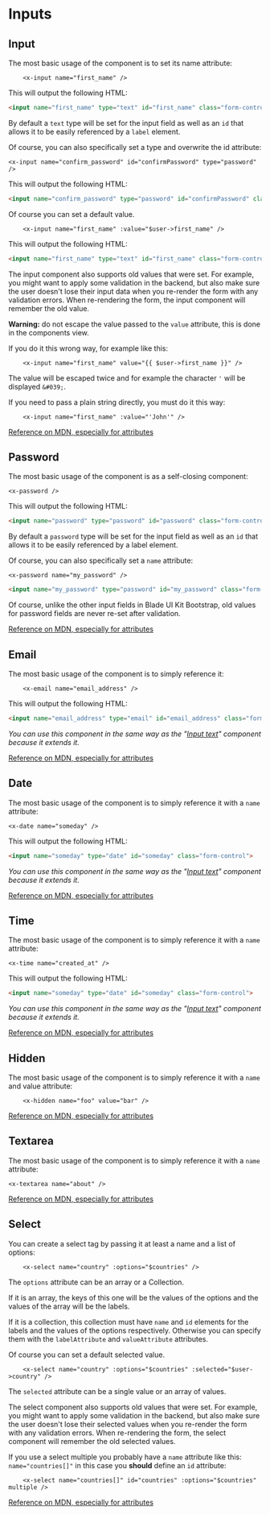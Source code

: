 Inputs
======

Input
-----

The most basic usage of the component is to set its name attribute:

```blade
    <x-input name="first_name" />
```

This will output the following HTML:

```html
<input name="first_name" type="text" id="first_name" class="form-control" />
```

By default a `text` type will be set for the input field as well as an `id` that allows it to be easily referenced by a `label` element.

Of course, you can also specifically set a type and overwrite the id attribute:

```blade
<x-input name="confirm_password" id="confirmPassword" type="password" />
```

This will output the following HTML:

```html
<input name="confirm_password" type="password" id="confirmPassword" class="form-control" />
```
Of course you can set a default value.

```blade
    <x-input name="first_name" :value="$user->first_name" />
```

This will output the following HTML:

```html
<input name="first_name" type="text" id="first_name" class="form-control" value="John" />
```

The input component also supports old values that were set. For example, you might want to apply some validation in the backend, but also make sure the user doesn't lose their input data when you re-render the form with any validation errors. When re-rendering the form, the input component will remember the old value.

**Warning:** do not escape the value passed to the `value` attribute, this is done in the components view.

If you do it this wrong way, for example like this:

```blade
    <x-input name="first_name" value="{{ $user->first_name }}" />
```

The value will be escaped twice and for example the character `'` will be displayed `&#039;`.

If you need to pass a plain string directly, you must do it this way:

```blade
    <x-input name="first_name" :value="'John'" />
```

[Reference on MDN, especially for attributes](https://developer.mozilla.org/en-US/docs/Web/HTML/Element/input)

Password
--------

The most basic usage of the component is as a self-closing component:

```blade
<x-password />
```

This will output the following HTML:

```html
<input name="password" type="password" id="password" class="form-control" />
```

By default a `password` type will be set for the input field as well as an `id` that allows it to be easily referenced by a label element.

Of course, you can also specifically set a `name` attribute:

```blade
<x-password name="my_password" />
```

```html
<input name="my_password" type="password" id="my_password" class="form-control" />
```
Of course, unlike the other input fields in Blade UI Kit Bootstrap, old values for password fields are never re-set after validation.

[Reference on MDN, especially for attributes](https://developer.mozilla.org/en-US/docs/Web/HTML/Element/input/password)

Email
-----

The most basic usage of the component is to simply reference it:

```blade
    <x-email name="email_address" />
```

This will output the following HTML:

```html
<input name="email_address" type="email" id="email_address" class="form-control">
```

*You can use this component in the same way as the "[Input text](#input)" component because it extends it.*

[Reference on MDN, especially for attributes](https://developer.mozilla.org/en-US/docs/Web/HTML/Element/input/email)

Date
----

The most basic usage of the component is to simply reference it with a `name` attribute:

```blade
<x-date name="someday" />
```

This will output the following HTML:

```html
<input name="someday" type="date" id="someday" class="form-control">
```

*You can use this component in the same way as the "[Input text](#input)" component because it extends it.*

[Reference on MDN, especially for attributes](https://developer.mozilla.org/en-US/docs/Web/HTML/Element/input/date)

Time
----

The most basic usage of the component is to simply reference it with a `name` attribute:

```blade
<x-time name="created_at" />
```

This will output the following HTML:

```html
<input name="someday" type="date" id="someday" class="form-control">
```

*You can use this component in the same way as the "[Input text](#input)" component because it extends it.*

[Reference on MDN, especially for attributes](https://developer.mozilla.org/en-US/docs/Web/HTML/Element/input/time)

Hidden
------

The most basic usage of the component is to simply reference it with a `name` and value attribute:

```blade
    <x-hidden name="foo" value="bar" />
```

[Reference on MDN, especially for attributes](https://developer.mozilla.org/en-US/docs/Web/HTML/Element/input/hidden)

Textarea
--------

The most basic usage of the component is to simply reference it with a `name` attribute:

```blade
<x-textarea name="about" />
```

[Reference on MDN, especially for attributes](https://developer.mozilla.org/en-US/docs/Web/HTML/Element/textarea)

Select
------

You can create a select tag by passing it at least a name and a list of options:

```blade
    <x-select name="country" :options="$countries" />
```

The `options` attribute can be an array or a Collection.

If it is an array, the keys of this one will be the values of the options and the values of the array will be the labels.

If it is a collection, this collection must have `name` and `id` elements for the labels and the values of the options respectively. Otherwise you can specify them with the `labelAttribute` and `valueAttribute` attributes.

Of course you can set a default selected value.

```blade
    <x-select name="country" :options="$countries" :selected="$user->country" />
```

The `selected` attribute can be a single value or an array of values.

The select component also supports old values that were set. For example, you might want to apply some validation in the backend, but also make sure the user doesn't lose their selected values when you re-render the form with any validation errors. When re-rendering the form, the select component will remember the old selected values.

If you use a select multiple you probably have a `name` attribute like this: `name="countries[]"` in this case you **should** define an `id` attribute:

```blade
    <x-select name="countries[]" id="countries" :options="$countries" multiple />
```

[Reference on MDN, especially for attributes](https://developer.mozilla.org/en-US/docs/Web/HTML/Element/select)
